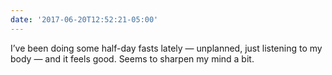 ```yaml
---
date: '2017-06-20T12:52:21-05:00'
---
```

I’ve been doing some half-day fasts lately — unplanned, just listening to my body — and it feels good. Seems to sharpen my mind a bit.
